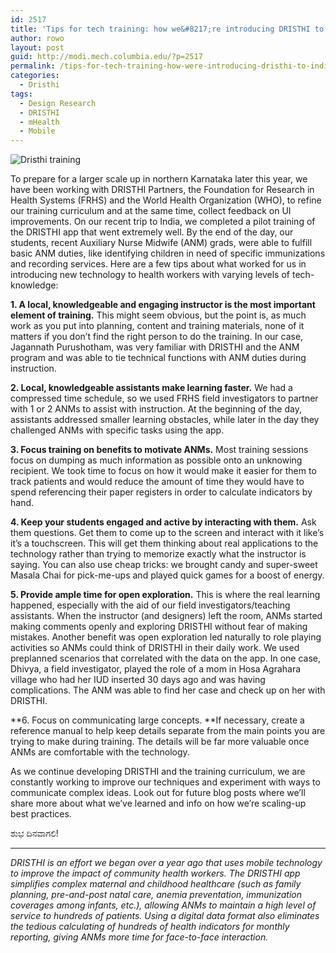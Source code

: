 ```yaml
---
id: 2517
title: 'Tips for tech training: how we&#8217;re introducing DRISTHI to India&#8217;s rural community health workers'
author: rowo
layout: post
guid: http://modi.mech.columbia.edu/?p=2517
permalink: /tips-for-tech-training-how-were-introducing-dristhi-to-indias-rural-community-health-workers/
categories:
  - Dristhi
tags:
  - Design Research
  - DRISTHI
  - mHealth
  - Mobile
---
```

![Dristhi training][1] 

To prepare for a larger scale up in northern Karnataka later this year, we have been working with DRISTHI Partners, the Foundation for Research in Health Systems (FRHS) and the World Health Organization (WHO), to refine our training curriculum and at the same time, collect feedback on UI improvements. <!--more-->On our recent trip to India, we completed a pilot training of the DRISTHI app that went extremely well. By the end of the day, our students, recent Auxiliary Nurse Midwife (ANM) grads, were able to fulfill basic ANM duties, like identifying children in need of specific immunizations and recording services. Here are a few tips about what worked for us in introducing new technology to health workers with varying levels of tech-knowledge: 

**1. A local, knowledgeable and engaging instructor is the most important element of training.** This might seem obvious, but the point is, as much work as you put into planning, content and training materials, none of it matters if you don&#8217;t find the right person to do the training. In our case, Jagannath Purushotham, was very familiar with DRISTHI and the ANM program and was able to tie technical functions with ANM duties during instruction. 

**2. Local, knowledgeable assistants make learning faster.** We had a compressed time schedule, so we used FRHS field investigators to partner with 1 or 2 ANMs to assist with instruction. At the beginning of the day, assistants addressed smaller learning obstacles, while later in the day they challenged ANMs with specific tasks using the app. 

**3. Focus training on benefits to motivate ANMs.** Most training sessions focus on dumping as much information as possible onto an unknowing recipient. We took time to focus on how it would make it easier for them to track patients and would reduce the amount of time they would have to spend referencing their paper registers in order to calculate indicators by hand. 

**4. Keep your students engaged and active by interacting with them.** Ask them questions. Get them to come up to the screen and interact with it like&#8217;s it&#8217;s a touchscreen. This will get them thinking about real applications to the technology rather than trying to memorize exactly what the instructor is saying. You can also use cheap tricks: we brought candy and super-sweet Masala Chai for pick-me-ups and played quick games for a boost of energy. 

**5. Provide ample time for open exploration.** This is where the real learning happened, especially with the aid of our field investigators/teaching assistants. When the instructor (and designers) left the room, ANMs started making comments openly and exploring DRISTHI without fear of making mistakes. Another benefit was open exploration led naturally to role playing activities so ANMs could think of DRISTHI in their daily work. We used preplanned scenarios that correlated with the data on the app. In one case, Dhivya, a field investigator, played the role of a mom in Hosa Agrahara village who had her IUD inserted 30 days ago and was having complications. The ANM was able to find her case and check up on her with DRISTHI. 

**6. Focus on communicating large concepts. **If necessary, create a reference manual to help keep details separate from the main points you are trying to make during training. The details will be far more valuable once ANMs are comfortable with the technology. 

As we continue developing DRISTHI and the training curriculum, we are constantly working to improve our techniques and experiment with ways to communicate complex ideas. Look out for future blog posts where we&#8217;ll share more about what we&#8217;ve learned and info on how we&#8217;re scaling-up best practices. 

ಶುಭ ದಿನವಾಗಲಿ! 

* * *

*DRISTHI is an effort we began over a year ago that uses mobile technology to improve the impact of community health workers. The DRISTHI app simplifies complex maternal and childhood healthcare (such as family planning, pre-and-post natal care, anemia preventation, immunization coverages among infants, etc.), allowing ANMs to maintain a high level of service to hundreds of patients. Using a digital data format also eliminates the tedious calculating of hundreds of health indicators for monthly reporting, giving ANMs more time for face-to-face interaction.*

 [1]: http://farm3.staticflickr.com/2860/9505911702_9fb06205a6_o_d.jpg
